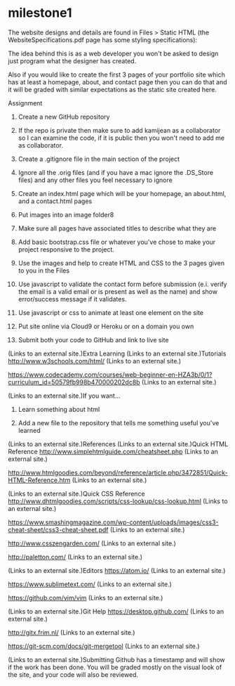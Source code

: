 # milestone1



The website designs and details are found in Files > Static HTML (the WebsiteSpecifications.pdf page has some styling specifications):

The idea behind this is as a web developer you won't be asked to design just program what the designer has created.

Also if you would like to create the first 3 pages of your portfolio site which has at least a homepage, about, and contact page then you can do that and it will be graded with similar expectations as the static site created here.

Assignment
1) Create a new GitHub repository

2) If the repo is private then make sure to add kamijean as a collaborator so I can examine the code, if it is public then you won't need to add me as collaborator.

3) Create a .gitignore file in the main section of the project

4) Ignore all the .orig files (and if you have a mac ignore the .DS_Store files) and any other files you feel necessary to ignore

5) Create an index.html page which will be your homepage, an about.html, and a contact.html pages

6) Put images into an image folder8

7) Make sure all pages have associated titles to describe what they are

8) Add basic bootstrap.css file or whatever you've chose to make your project responsive to the project.

9) Use the images and help to create HTML and CSS to the 3 pages given to you in the Files

10) Use javascript to validate the contact form before submission (e.i. verify the email is a valid email or is present as well as the name) and show error/success message if it validates.

11) Use javascript or css to animate at least one element on the site

12) Put site online via Cloud9 or Heroku or on a domain you own

13) Submit both your code to GitHub and link to live site

 (Links to an external site.)Extra Learning
 (Links to an external site.)Tutorials
http://www.w3schools.com/html/ (Links to an external site.)

https://www.codecademy.com/courses/web-beginner-en-HZA3b/0/1?curriculum_id=50579fb998b470000202dc8b (Links to an external site.)

 (Links to an external site.)If you want...

1) Learn something about html

2) Add a new file to the repository that tells me something useful you've learned

 (Links to an external site.)References
 (Links to an external site.)Quick HTML Reference
http://www.simplehtmlguide.com/cheatsheet.php (Links to an external site.)

http://www.htmlgoodies.com/beyond/reference/article.php/3472851/Quick-HTML-Reference.htm (Links to an external site.)

 (Links to an external site.)Quick CSS Reference
http://www.dhtmlgoodies.com/scripts/css-lookup/css-lookup.html (Links to an external site.)

https://www.smashingmagazine.com/wp-content/uploads/images/css3-cheat-sheet/css3-cheat-sheet.pdf (Links to an external site.)

http://www.csszengarden.com/ (Links to an external site.)

http://paletton.com/ (Links to an external site.)

 (Links to an external site.)Editors
https://atom.io/ (Links to an external site.)

https://www.sublimetext.com/ (Links to an external site.)

https://github.com/vim/vim (Links to an external site.)

 (Links to an external site.)Git Help
https://desktop.github.com/ (Links to an external site.)

http://gitx.frim.nl/ (Links to an external site.)

https://git-scm.com/docs/git-mergetool (Links to an external site.)

 (Links to an external site.)Submitting
Github has a timestamp and will show if the work has been done. You will be graded mostly on the visual look of the site, and your code will also be reviewed.
